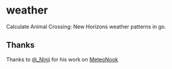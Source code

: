 # weather

Calculate Animal Crossing: New Horizons weather patterns in go.

## Thanks

Thanks to [@_Ninji](https://twitter.com/_Ninji) for his work on [MeteoNook](https://wuffs.org/acnh/weather)
